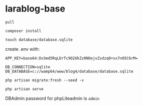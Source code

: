 # larablog-base

`pull`

`composer install`

`touch database/database.sqlite`

create .env with:

```
APP_KEY=base64:DsSmd5RqLDrTc9O2UkZz0NOejvZsdzqO+sx7n05C6rM=

DB_CONNECTION=sqlite
DB_DATABASE=c://wamp64/www/blog4/database/database.sqlite
```

`php artisan migrate:fresh --seed -v`

`php artisan serve`


DBAdmin password for phpLiteadmin is `admin`
